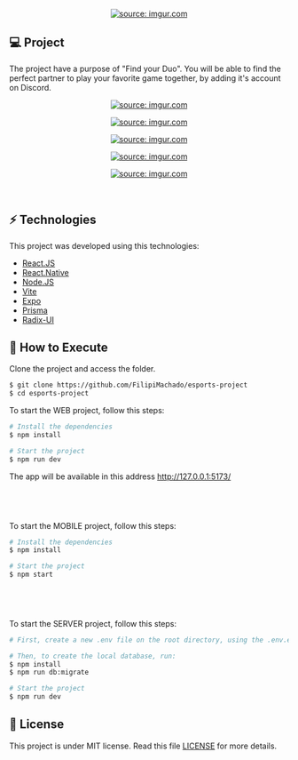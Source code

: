 <p align="center">
  <a href="https://imgur.com/JZ8mYYm"><img src="https://imgur.com/JZ8mYYm.png" title="source: imgur.com" /></a>
</p>

## 💻 Project

The project have a purpose of "Find your Duo". You will be able to find the perfect partner to play your favorite game together, by adding it's account on Discord.

<p align="center">
  <a href="https://imgur.com/2vfvOAV"><img src="https://imgur.com/2vfvOAV.png" title="source: imgur.com" /></a>
</p>
<p align="center">
  <a href="https://imgur.com/YZ5UGKb"><img src="https://imgur.com/YZ5UGKb.png" title="source: imgur.com" /></a>
</p>
<p align="center">
  <a href="https://imgur.com/dbsoNlz"><img src="https://imgur.com/dbsoNlz.png" title="source: imgur.com" /></a>
</p>
<p align="center">
  <a href="https://imgur.com/jLMO94p"><img src="https://imgur.com/jLMO94p.png" title="source: imgur.com" /></a>
</p>
<p align="center">
  <a href="https://imgur.com/8Y4q5WL"><img src="https://imgur.com/8Y4q5WL.png" title="source: imgur.com" /></a>
</p>

<br>

## ⚡ Technologies

This project was developed using this technologies:

- [React.JS](https://reactjs.org/)
- [React.Native](https://reactnative.dev/)
- [Node.JS](https://nodejs.org/en/)
- [Vite](https://vitejs.dev/)
- [Expo](https://expo.dev/)
- [Prisma](https://www.prisma.io/)
- [Radix-UI](https://www.radix-ui.com/)

## 🚀 How to Execute

Clone the project and access the folder.

```bash
$ git clone https://github.com/FilipiMachado/esports-project
$ cd esports-project
```

To start the WEB project, follow this steps:
```bash
# Install the dependencies
$ npm install

# Start the project
$ npm run dev
```
The app will be available in this address http://127.0.0.1:5173/

## <br>

To start the MOBILE project, follow this steps:
```bash
# Install the dependencies
$ npm install

# Start the project
$ npm start
```

## <br>

To start the SERVER project, follow this steps:

```bash
# First, create a new .env file on the root directory, using the .env.example template as base.

# Then, to create the local database, run:
$ npm install
$ npm run db:migrate

# Start the project
$ npm run dev
```

## 📝 License

This project is under MIT license. Read this file [LICENSE](LICENSE.md) for more details.
